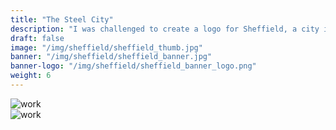 ```yaml
---
title: "The Steel City"
description: "I was challenged to create a logo for Sheffield, a city in the eastern foothills of the Pennines, and the valleys of the River Don. Known as the Steel City, many innovations were developed locally, including crucible and stainless steel."
draft: false
image: "/img/sheffield/sheffield_thumb.jpg"
banner: "/img/sheffield/sheffield_banner.jpg"
banner-logo: "/img/sheffield/sheffield_banner_logo.png"
weight: 6
---
```


<div class="row">
    <div class="col-sm-12">
        <img src="/img/sheffield/sheffield_brand.jpg" alt="work" class="media-img project-img">
    </div>
</div>

<div class="row">
    <div class="col-sm-12">
        <img src="/img/sheffield/sheffield_bag.jpg" alt="work" class="media-img project-img">
    </div>
</div>
